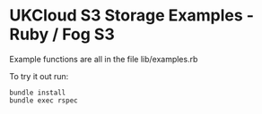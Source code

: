 # UKCloud S3 Storage Examples - Ruby / Fog S3

Example functions are all in the file lib/examples.rb

To try it out run:

```
bundle install
bundle exec rspec
```
